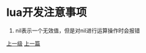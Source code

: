 # lua开发注意事项
1. nil表示一个无效值，但是对nil进行运算操作时会报错





















































[上一级](base.md)
[上一篇](lua_CartesianProduct.md)
